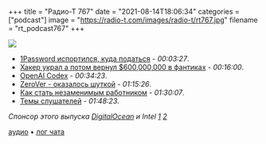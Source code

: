 +++
title = "Радио-Т 767"
date = "2021-08-14T18:06:34"
categories = ["podcast"]
image = "https://radio-t.com/images/radio-t/rt767.jpg"
filename = "rt_podcast767"
+++

![](https://radio-t.com/images/radio-t/rt767.jpg)

- [1Password испортился, куда податься](https://1password.community/discussion/121554/why-can-we-not-have-an-explicit-statement-about-1password-being-a-subscription-only-service) - *00:03:27*.
- [Хакер украл а потом вернул $600,000,000 в фантиках](https://www.forbes.com/sites/jonathanponciano/2021/08/12/hacker-finally-returns-nearly-all-600-million-stolen-in-ethereum-other-tokens-after-major-crypto-heist/?sh=3065f2c619cb) - *00:16:00*.
- [OpenAI Codex](https://openai.com/blog/openai-codex/) - *00:34:23*.
- [ZeroVer - оказалось шуткой](https://0ver.org/) - *01:15:26*.
- [Как стать незаменимым работником](https://madned.substack.com/p/an-old-hackers-tips-on-staying-employed) - *01:30:07*.
- [Темы слушателей](https://radio-t.com/p/2021/08/10/prep-767/) - *01:48:23*.

*Спонсор этого выпуска [DigitalOcean](https://do.co/radiot) и Intel [1](https://intel.ly/2XqmG3X) [2](https://intel.ly/3g3heKJ)*


[аудио](https://cdn.radio-t.com/rt_podcast767.mp3) • [лог чата](https://chat.radio-t.com/logs/radio-t-767.html)
<audio src="https://cdn.radio-t.com/rt_podcast767.mp3" preload="none"></audio>
